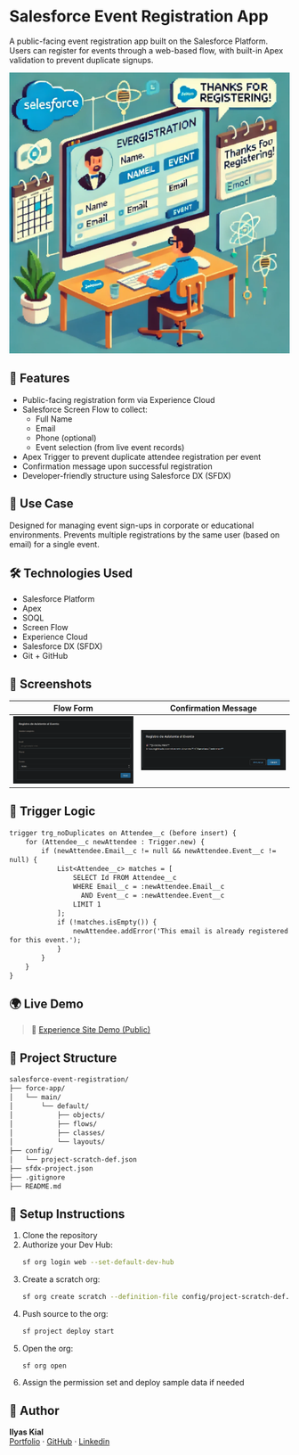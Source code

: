 # Salesforce Event Registration App

A public-facing event registration app built on the Salesforce Platform. Users can register for events through a web-based flow, with built-in Apex validation to prevent duplicate signups.

![Pixel Art Banner](./images/salesforce_event_registration.webp)

## 🚀 Features

- Public-facing registration form via Experience Cloud
- Salesforce Screen Flow to collect:
  - Full Name
  - Email
  - Phone (optional)
  - Event selection (from live event records)
- Apex Trigger to prevent duplicate attendee registration per event
- Confirmation message upon successful registration
- Developer-friendly structure using Salesforce DX (SFDX)

## 🎯 Use Case

Designed for managing event sign-ups in corporate or educational environments. Prevents multiple registrations by the same user (based on email) for a single event.

## 🛠️ Technologies Used

- Salesforce Platform
- Apex
- SOQL
- Screen Flow
- Experience Cloud
- Salesforce DX (SFDX)
- Git + GitHub

## 📸 Screenshots

| Flow Form | Confirmation Message |
|-----------|----------------------|
| ![Flow](./images/form_screen.png) | ![Success](./images/success_message.png) |

## 🧪 Trigger Logic

```apex
trigger trg_noDuplicates on Attendee__c (before insert) {
    for (Attendee__c newAttendee : Trigger.new) {
        if (newAttendee.Email__c != null && newAttendee.Event__c != null) {
            List<Attendee__c> matches = [
                SELECT Id FROM Attendee__c
                WHERE Email__c = :newAttendee.Email__c
                  AND Event__c = :newAttendee.Event__c
                LIMIT 1
            ];
            if (!matches.isEmpty()) {
                newAttendee.addError('This email is already registered for this event.');
            }
        }
    }
}
```

## 🌍 Live Demo

> 🔗 [Experience Site Demo (Public)](https://force-momentum-7482-dev-ed.scratch.my.site.com/eventRegistration/s/)

## 📁 Project Structure

```
salesforce-event-registration/
├── force-app/
│   └── main/
│       └── default/
│           ├── objects/
│           ├── flows/
│           ├── classes/
│           └── layouts/
├── config/
│   └── project-scratch-def.json
├── sfdx-project.json
├── .gitignore
├── README.md
```

## 🔄 Setup Instructions

1. Clone the repository
2. Authorize your Dev Hub:
   ```bash
   sf org login web --set-default-dev-hub
   ```
3. Create a scratch org:
   ```bash
   sf org create scratch --definition-file config/project-scratch-def.json --set-default --alias eventos-org
   ```
4. Push source to the org:
   ```bash
   sf project deploy start
   ```
5. Open the org:
   ```bash
   sf org open
   ```
6. Assign the permission set and deploy sample data if needed

## 📌 Author

**Ilyas Kial**  
[Portfolio](https://ilyaskial.com) · [GitHub](https://github.com/ikial-ux) · [Linkedin](www.linkedin.com/in/ilyas-kial-developer)
